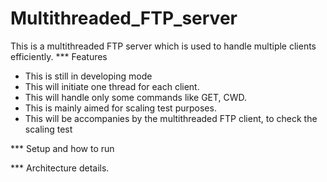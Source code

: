 # Multithreaded_FTP_server
This is a multithreaded FTP server which is used to handle multiple clients efficiently.
*** Features
* This is still in developing mode
* This will initiate one thread for each client. 
* This will handle only some commands like GET, CWD.
* This is mainly aimed for scaling test purposes.
* This will be accompanies by the multithreaded FTP client, to check the scaling test

*** Setup and how to run

*** Architecture details.

